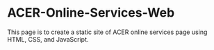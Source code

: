 # ACER-Online-Services-Web
This page is to create a static site of ACER online services page using HTML, CSS, and JavaScript.



